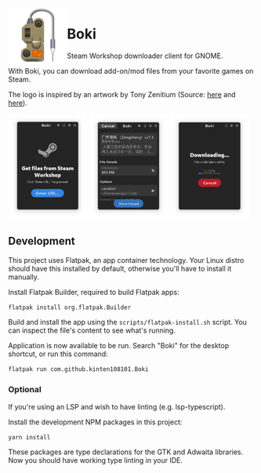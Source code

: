 <img style="vertical-align: middle;" src="data/resources/app.svg" width="120" height="120" align="left">

# Boki

Steam Workshop downloader client for GNOME.

With Boki, you can download add-on/mod files from your favorite games on Steam.

The logo is inspired by an artwork by Tony Zenitium (Source: [here](https://zenitium.artstation.com/projects/3dm1XE) and [here](https://www.artstation.com/artwork/3dm1XE)).

<p>
	<img src="data/resources/preview-1.png" width="32%">
	<img src="data/resources/preview-2.png" width="32%">
	<img src="data/resources/preview-3.png" width="32%">
</p>


## Development

This project uses Flatpak, an app container technology. Your Linux distro should have this installed by default, otherwise you'll have to install it manually.

Install Flatpak Builder, required to build Flatpak apps:

```sh
flatpak install org.flatpak.Builder
```

Build and install the app using the `scripts/flatpak-install.sh` script. You can inspect the file's content to see what's running.

Application is now available to be run. Search "Boki" for the desktop shortcut, or run this command:

```sh
flatpak run com.github.kinten108101.Boki
```

### Optional

If you're using an LSP and wish to have linting (e.g. lsp-typescript).

Install the development NPM packages in this project:

```sh
yarn install
```

These packages are type declarations for the GTK and Adwaita libraries. Now you should have working type linting in your IDE.

